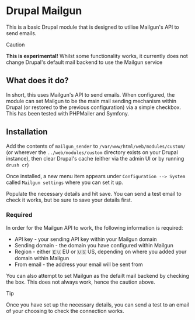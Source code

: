 # Drupal Mailgun

This is a basic Drupal module that is designed to utilise Mailgun's API to send emails.

> [!CAUTION]
> **This is experimental!** Whilst some functionality works, it currently does not change Drupal's default mail backend to use the Mailgun service

## What does it do?

In short, this uses Mailgun's API to send emails. When configured, the module can set Mailgun to be the main mail sending mechanism within Drupal (or restored to the previous configuration) via a simple checkbox. This has been tested with PHPMailer and Symfony.

## Installation

Add the contents of `mailgun_sender` to `/var/www/html/web/modules/custom/` (or wherever the `../web/modules/custom` directory exists on your Drupal instance), then clear Drupal's cache (either via the admin UI or by running `drush cr`)

Once installed, a new menu item appears under `Configuration --> System` called `Mailgun settings` where you can set it up.

Populate the necessary details and hit save. You can send a test email to check it works, but be sure to save your details first.

### Required

In order for the Mailgun API to work, the following information is required:

* API key - your sending API key within your Mailgun domain
* Sending domain - the domain you have configured within Mailgun
* Region - either :eu: EU or :us: US, depending on where you added your domain within Mailgun
* From email - the address your email will be sent from

You can also attempt to set Mailgun as the defailt mail backend by checking the box. This does not always work, hence the caution above.

> [!TIP]
> Once you have set up the necessary details, you can send a test to an email of your choosing to check the connection works.
